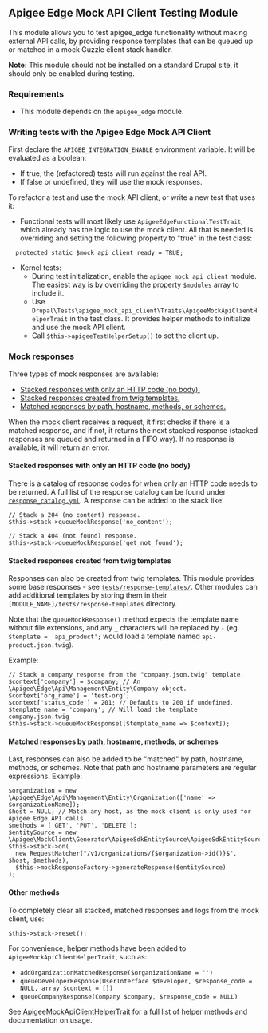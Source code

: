Apigee Edge Mock API Client Testing Module
---

This module allows you to test apigee_edge functionality without making external API calls, by providing response templates
that can be queued up or matched in a mock Guzzle client stack handler.

**Note:** This module should not be installed on a standard Drupal site, it should only be enabled during testing.

### Requirements

* This module depends on the `apigee_edge` module.

### Writing tests with the Apigee Edge Mock API Client

First declare the `APIGEE_INTEGRATION_ENABLE` environment variable. It will be evaluated as a boolean:
  - If true, the (refactored) tests will run against the real API.
  - If false or undefined, they will use the mock responses.

To refactor a test and use the mock API client, or write a new test that uses it:

* Functional tests will most likely use `ApigeeEdgeFunctionalTestTrait`, which already has the logic to use the mock
client. All that is needed is overriding and setting the following property to "true" in the test class:

```
  protected static $mock_api_client_ready = TRUE;
```

* Kernel tests:
  -  During test initialization, enable the `apigee_mock_api_client` module. The easiest way is by overriding the
  property `$modules` array to include it.
  - Use `Drupal\Tests\apigee_mock_api_client\Traits\ApigeeMockApiClientHelperTrait` in the test class. It provides
  helper methods to initialize and use the mock API client.
  - Call `$this->apigeeTestHelperSetup()` to set the client up.

### Mock responses

Three types of mock responses are available:

- [Stacked responses with only an HTTP code (no body).](#stacked-responses-with-only-an-http-code-no-body)
- [Stacked responses created from twig templates.](#stacked-responses-created-from-twig-templates)
- [Matched responses by path, hostname, methods, or schemes.](#matched-responses-by-path-hostname-methods-or-schemes)

When the mock client receives a request, it first checks if there is a matched response, and if not, it returns the next
stacked response (stacked responses are queued and returned in a FIFO way). If no response is available, it will return
an error.

#### Stacked responses with only an HTTP code (no body)

There is a catalog of response codes for when only an HTTP code needs to be returned. A full list of the response
catalog can be found under [`response_catalog.yml`](response_catalog.yml).
A response can be added to the stack like:

```
// Stack a 204 (no content) response.
$this->stack->queueMockResponse('no_content');

// Stack a 404 (not found) response.
$this->stack->queueMockResponse('get_not_found');
```

#### Stacked responses created from twig templates

Responses can also be created from twig templates. This module provides some base responses - see [`tests/response-templates/`](tests/response-templates/).
Other modules can add additional templates by storing them in their `[MODULE_NAME]/tests/response-templates` directory.

Note that the  `queueMockResponse()` method expects the template name without file extensions, and any `_` characters
will be replaced by `-` (eg. `$template = 'api_product';` would load a template named `api-product.json.twig`).

Example:

```
// Stack a company response from the "company.json.twig" template.
$context['company'] = $company; // An \Apigee\Edge\Api\Management\Entity\Company object.
$context['org_name'] = 'test-org';
$context['status_code'] = 201; // Defaults to 200 if undefined.
$template_name = 'company'; // Will load the template company.json.twig
$this->stack->queueMockResponse([$template_name => $context]);
```

#### Matched responses by path, hostname, methods, or schemes

Last, responses can also be added to be "matched" by path, hostname, methods, or schemes. Note that path and hostname
parameters are regular expressions. Example:

```
$organization = new \Apigee\Edge\Api\Management\Entity\Organization(['name' => $organizationName]);
$host = NULL; // Match any host, as the mock client is only used for Apigee Edge API calls.
$methods = ['GET', 'PUT', 'DELETE'];
$entitySource = new \Apigee\MockClient\Generator\ApigeeSdkEntitySource\ApigeeSdkEntitySource($organization);
$this->stack->on(
  new RequestMatcher("/v1/organizations/{$organization->id()}$", $host, $methods),
  $this->mockResponseFactory->generateResponse($entitySource)
);
```

#### Other methods

To completely clear all stacked, matched responses and logs from the mock client, use:

```
$this->stack->reset();
```

For convenience, helper methods have been added to `ApigeeMockApiClientHelperTrait`, such as:

- `addOrganizationMatchedResponse($organizationName = '')`
- `queueDeveloperResponse(UserInterface $developer, $response_code = NULL, array $context = [])`
- `queueCompanyResponse(Company $company, $response_code = NULL)`

See [ApigeeMockApiClientHelperTrait](tests/src/Traits/ApigeeMockApiClientHelperTrait.php) for a full list of helper
methods and documentation on usage.
